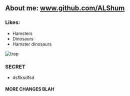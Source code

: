 ## About me: www.github.com/ALShum

### Likes:
* Hamsters
* Dinosaurs
* Hamster dinosaurs

![trap](https://upload.wikimedia.org/wikipedia/en/6/6e/AckbarStanding.jpg)


### SECRET
* dsflksdfsd

#### MORE CHANGES BLAH
